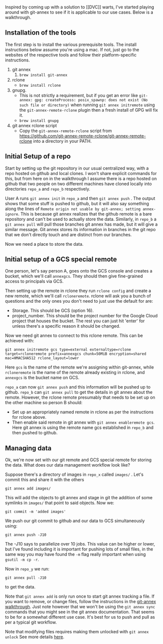 Inspired by coming up with a solution to [[DVC]] warts, I've started playing around with git-annex to see if it is applicable to our use cases. Below is a walkthrough.
## Installation of the tools

The first step is to install the various prerequisite tools. The install instructions below assume you're using a mac. If not, just go to the websites of the respective tools and follow their platform-specific instructions.

1. git annex
	1. `brew install git-annex`
2. rclone
	- `brew install rclone`
3. gnupg.
	- This is not strictly a requirement, but if you get an error like `git-annex: gpg: createProcess: posix_spawnp: does not exist (No such file or directory)` when running `git annex initremote` using the `git-annex-remote-rclone` plugin then a fresh install of GPG will fix it.
	- `brew install gnupg` 
4. git annex rclone script
	- Copy the ``git-annex-remote-rclone`` script from https://github.com/git-annex-remote-rclone/git-annex-remote-rclone into a directory in your PATH.
## Initial Setup of a repo

Start by setting up the git repository in our usual centralized way, with a repo hosted on github and local clones. I won't share explicit commands for this, but from here on in the walkthrough I assume there is a repo hosted on github that two people on two different machines have cloned locally into directories `repo_a` and `repo_b` respectively. 

User A runs `git annex init` in `repo_a` and then `git annex push` . The output shows that some stuff is pushed to github, but it will also say something along the lines of `Remote origin not usable by git-annex; setting annex-ignore`. This is because git annex realizes that the github remote is a bare repository and can't be used to actually store the data. Similarly, in `repo_b` a `git annex pull` will pull those branches git annex has made, but it will give a similar message. Git annex stores its information in branches in the git repo that we don't directly touch and are distinct from our branches.

Now we need a place to store the data.
## Initial setup of a GCS special remote

One person, let's say person A, goes onto the GCS console and creates a bucket, which we'll call `annexgcs`. They should then give fine-grained access to principals via GCS.

Then setting up the remote in rclone they run `rclone config` and create a new remote, which we'll call `rcloneremote`.  rclone will ask you a bunch of questions and the only ones you don't need to just use the default for are:
- Storage. This should be GCS (option 16).
- project_number. This should be the project number for the Google Cloud project that houses the bucket.
The rest you can just hit 'enter' for unless there's a specific reason it should be changed.

Now we need git annex to connect to this rclone remote. This can be achieved with:

```
git annex initremote gcs type=external externaltype=rclone target=rcloneremote prefix=annexgcs chunk=50MiB encryption=shared mac=HMACSHA512 rclone_layout=lower
```
Here `gcs` is the name of the remote we're assigning within git-annex, while `rcloneremote` is the name of the remote already existing in rclone, and `annexgcs` is the bucket name on GCS.

`repo_a` can now `git annex push` and this information will be pushed up to github. `repo_b` can `git annex pull` to get the details in git annex about the remote. However, the rclone remote presumably that needs to be set up on the other machine so person B should:
- Set up an appropriately named remote in rclone as per the instructions for rclone above.
- Then enable said remote in git annex with `git annex enableremote gcs`. Here git annex is using the remote name gcs established in `repo_b` and then pushed to github.
## Managing data

Ok, we're now set with our git remote and GCS special remote for storing the data. What does our data management workflow look like?

Suppose there's a directory of images in `repo_x` called `images/` . Let's commit this and share it with the others

```
git annex add images/
```

This will add the objects to git annex and stage in git the addition of some symlinks in `images/` that point to said objects. Now we:

```
git commit -m 'added images'
```

We push our git commit to github and our data to GCS simultaneously using:

```
git annex push -J10
```
The -J10 says to parallelize over 10 jobs. This value can be higher or lower, but I've found including it is important for pushing lots of small files, in the same way you may have found the `-m` flag really important when using `gsutil -m cp -r`.

Now in `repo_y` we run:
```
git annex pull -J10 
```
to get the data.

Note that `git annex add` is only run once to start git annex tracking a file. If you want to remove, or change files, follow the instructions in the [git-annex walkthrough](https://git-annex.branchable.com/walkthrough/). Just note however that we won't be using the `git annex sync` commands that you might see in the git annex documentation. That seems to be for a somewhat different use case. It's best for us to push and pull as per a typical git workflow.

Note that modifying files requires making them unlocked with `git annex unlock` See more details [here](https://git-annex.branchable.com/tips/unlocked_files/).

